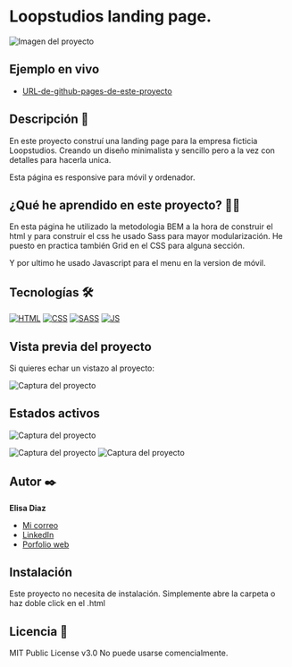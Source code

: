 
# Loopstudios landing page.

![Imagen del proyecto](https://github.com/elisadiazart/loopstudios-landing-page-main/blob/main/dist/assets/design/preview.jpg?raw=true)

## Ejemplo en vivo

- [URL-de-github-pages-de-este-proyecto](URL-de-github-pages-de-este-proyecto)

## Descripción 📑

En este proyecto construí una landing page para la empresa ficticia Loopstudios. Creando un diseño minimalista y sencillo pero a la vez con detalles para hacerla unica.

Esta página es responsive para móvil y ordenador.

## ¿Qué he aprendido en este proyecto? 🙇🏻

En esta página he utilizado la metodologia BEM a la hora de construir el html y para construir el css he usado Sass para mayor modularización. 
He puesto en practica también Grid en el CSS para alguna sección.

Y por ultimo he usado Javascript para el menu en la version de móvil.

## Tecnologías 🛠

<!-- Iconos sacados de: https://github.com/hendrasob/badges/blob/master/README.md y https://github.com/alexandresanlim/Badges4-README.md-Profile -->

[![HTML](https://img.shields.io/badge/HTML5-E34F26?style=for-the-badge&logo=html5&logoColor=white)](https://es.wikipedia.org/wiki/HTML5)
[![CSS](https://img.shields.io/badge/CSS3-1572B6?style=for-the-badge&logo=css3&logoColor=white)](https://es.wikipedia.org/wiki/CSS)
[![SASS](https://img.shields.io/badge/Sass-CC6699?style=for-the-badge&logo=sass&logoColor=white)](https://es.wikipedia.org/wiki/Sass)
[![JS](https://img.shields.io/badge/JavaScript-F7DF1E?style=for-the-badge&logo=javascript&logoColor=black)](https://es.wikipedia.org/wiki/JavaScript)

## Vista previa del proyecto

Si quieres echar un vistazo al proyecto:

![Captura del proyecto](https://github.com/elisadiazart/loopstudios-landing-page-main/blob/main/dist/assets/design/desktop-design.jpg?raw=true)

## Estados activos

![Captura del proyecto](https://github.com/elisadiazart/loopstudios-landing-page-main/blob/main/dist/assets/design/active-states.jpg?raw=true)

![Captura del proyecto](https://github.com/elisadiazart/loopstudios-landing-page-main/blob/main/dist/assets/design/IPHONE%20MOCKUP%20(1).jpg?raw=true)
![Captura del proyecto](https://github.com/elisadiazart/loopstudios-landing-page-main/blob/main/dist/assets/design/mobile-design.jpg?raw=true)

## Autor ✒️

**Elisa Diaz**

- [Mi correo](elisadiazartcontact@gmail.com)
- [LinkedIn](https://www.linkedin.com/in/elisa-diaz-cortes-25b308207/)
- [Porfolio web](https://tu-dominio.com/)

## Instalación

Este proyecto no necesita de instalación. Simplemente abre la carpeta o haz doble click en el .html

## Licencia 📄

MIT Public License v3.0
No puede usarse comencialmente.
